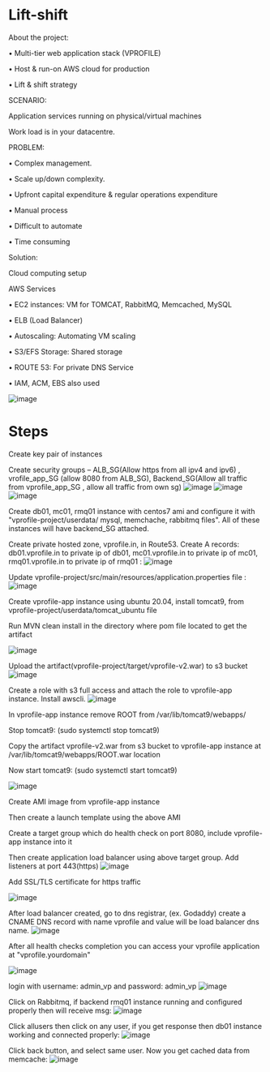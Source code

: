 # Lift-shift
About the project:

•	Multi-tier web application stack (VPROFILE)

•	Host & run-on AWS cloud for production 

•	Lift & shift strategy

SCENARIO:

Application services running on physical/virtual machines

Work load is in your datacentre. 

PROBLEM:

•	Complex management. 

•	Scale up/down complexity.

•	Upfront capital expenditure & regular operations expenditure

•	Manual process

•	Difficult to automate

•	Time consuming

Solution:

Cloud computing setup

AWS Services 

•	EC2 instances: VM for TOMCAT, RabbitMQ, Memcached, MySQL

•	ELB (Load Balancer)

•	Autoscaling: Automating VM scaling

•	S3/EFS Storage: Shared storage

•	ROUTE 53: For private DNS Service

•	IAM, ACM, EBS also used

![image](https://user-images.githubusercontent.com/110404399/208224648-545f14cc-9892-4fe1-8bbd-1e5b7ba48b71.png)

# Steps

Create key pair of instances

Create security groups – ALB_SG(Allow https from all ipv4 and ipv6) , vrofile_app_SG (allow 8080 from ALB_SG), Backend_SG(Allow all traffic from vprofile_app_SG , allow all traffic from own sg)
![image](https://user-images.githubusercontent.com/110404399/230716087-c00af167-3ce8-47a7-aacb-2d6aa2a43963.png)
![image](https://user-images.githubusercontent.com/110404399/230716098-5d10f54a-57b0-4b9a-a44d-c40fc821fd25.png)
![image](https://user-images.githubusercontent.com/110404399/230716115-dbd979b5-8a67-49a3-8900-871cb800b050.png)

Create db01, mc01, rmq01 instance with centos7 ami and configure it with "vprofile-project/userdata/ mysql, memchache, rabbitmq files". All of these instances will have backend_SG attached.

Create private hosted zone, vprofile.in, in Route53. Create A records: db01.vprofile.in to private ip of db01, mc01.vprofile.in to private ip of mc01, rmq01.vprofile.in to private ip of rmq01 :
![image](https://user-images.githubusercontent.com/110404399/230716363-11102224-720a-459d-9627-3112c3361242.png)

Update vprofile-project/src/main/resources/application.properties file :
![image](https://user-images.githubusercontent.com/110404399/230716427-d9ff6c16-36bd-4478-88e1-4a2ea8cf8941.png)

Create vprofile-app instance using ubuntu 20.04, install tomcat9, from vprofile-project/userdata/tomcat_ubuntu file

Run MVN clean install in the directory where pom file located to get the artifact

![image](https://user-images.githubusercontent.com/110404399/230716521-fcd97252-a689-4b27-883e-c55c4012269b.png)


Upload the artifact(vprofile-project/target/vprofile-v2.war) to s3 bucket
![image](https://user-images.githubusercontent.com/110404399/230716604-d7ec472e-46d8-4b47-b0d8-62f8fc0f8e40.png)


Create a role with s3 full access and attach the role to vprofile-app instance. Install awscli.
![image](https://user-images.githubusercontent.com/110404399/230716687-557d870a-e60a-4384-a881-58f9f12db740.png)

In vprofile-app instance remove ROOT from /var/lib/tomcat9/webapps/

Stop tomcat9: (sudo systemctl stop tomcat9)

Copy the artifact vprofile-v2.war from s3 bucket to vprofile-app instance at /var/lib/tomcat9/webapps/ROOT.war location

Now start tomcat9: (sudo systemctl start tomcat9)

![image](https://user-images.githubusercontent.com/110404399/230716935-e7f11ac8-85ed-44af-93df-72bd589daf04.png)

Create AMI image from vprofile-app instance

Then create a launch template using the above AMI 

Create a target group which do health check on port 8080, include vprofile-app instance into it

Then create application load balancer using above target group. Add listeners at port 443(https) 
![image](https://user-images.githubusercontent.com/110404399/230716987-d8a977f4-9543-41d0-bc97-f1dbdc044d01.png)

Add SSL/TLS certificate for https traffic

![image](https://user-images.githubusercontent.com/110404399/230717020-58d29a50-997a-4a26-9709-50a62d249e7b.png)

After load balancer created, go to dns registrar, (ex. Godaddy) create a CNAME DNS record with name vprofile and value will be load balancer dns name.
![image](https://user-images.githubusercontent.com/110404399/230717052-6038bbae-5eee-43a8-93d6-ebdb8662015c.png)

After all health checks completion you can access your vprofile application at "vprofile.yourdomain"

![image](https://user-images.githubusercontent.com/110404399/230717110-dff43256-b3ac-4f9c-8540-db3414c723b3.png)

login with username: admin_vp and password: admin_vp
![image](https://user-images.githubusercontent.com/110404399/230717181-96f39141-6fb3-49a3-88ad-3f1338104c20.png)

Click on Rabbitmq, if backend rmq01 instance running and configured properly then will receive msg:
![image](https://user-images.githubusercontent.com/110404399/230717267-d3f69c22-abf7-4506-b51d-fea15d28a123.png)

Click allusers then click on any user, if you get response then db01 instance working and connected properly:
![image](https://user-images.githubusercontent.com/110404399/230717377-677a69fd-6f0b-4801-876e-3f831a3aa12c.png)

Click back button, and select same user. Now you get cached data from memcache:
![image](https://user-images.githubusercontent.com/110404399/230717421-51c1d62d-81a1-4643-8208-d4435ccaa0ad.png)


